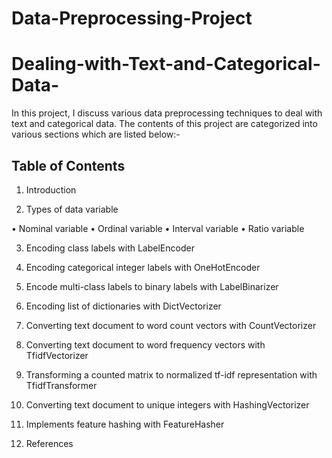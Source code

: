 # Data-Preprocessing-Project

# Dealing-with-Text-and-Categorical-Data-


In this project, I discuss various data preprocessing techniques to deal with text and categorical data. The contents of this project are categorized into various sections which are listed below:-

## Table of Contents

1.	Introduction

2.	Types of data variable

•	Nominal variable
•	Ordinal variable
•	Interval variable
•	Ratio variable

3.	Encoding class labels with LabelEncoder

4.	Encoding categorical integer labels with OneHotEncoder

5.	Encode multi-class labels to binary labels with LabelBinarizer

6.	Encoding list of dictionaries with DictVectorizer

7.	Converting text document to word count vectors with CountVectorizer

8.	Converting text document to word frequency vectors with TfidfVectorizer

9.	Transforming a counted matrix to normalized tf-idf representation with TfidfTransformer

10.	Converting text document to unique integers with HashingVectorizer

11.	Implements feature hashing with FeatureHasher

12.	References
